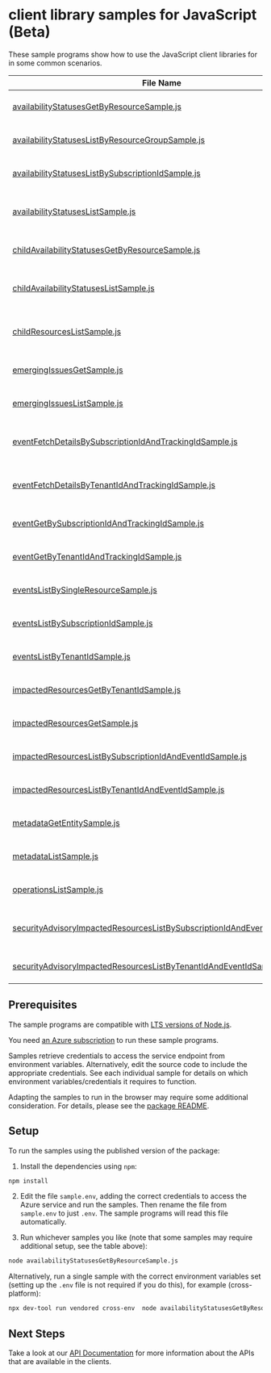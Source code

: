 # client library samples for JavaScript (Beta)

These sample programs show how to use the JavaScript client libraries for in some common scenarios.

| **File Name**                                                                                                                                     | **Description**                                                                                                                                                                                                                                                                                                                        |
| ------------------------------------------------------------------------------------------------------------------------------------------------- | -------------------------------------------------------------------------------------------------------------------------------------------------------------------------------------------------------------------------------------------------------------------------------------------------------------------------------------- |
| [availabilityStatusesGetByResourceSample.js][availabilitystatusesgetbyresourcesample]                                                             | Gets current availability status for a single resource x-ms-original-file: specification/resourcehealth/resource-manager/Microsoft.ResourceHealth/preview/2023-10-01-preview/examples/AvailabilityStatus_GetByResource.json                                                                                                            |
| [availabilityStatusesListByResourceGroupSample.js][availabilitystatuseslistbyresourcegroupsample]                                                 | Lists the current availability status for all the resources in the resource group. x-ms-original-file: specification/resourcehealth/resource-manager/Microsoft.ResourceHealth/preview/2023-10-01-preview/examples/AvailabilityStatuses_ListByResourceGroup.json                                                                        |
| [availabilityStatusesListBySubscriptionIdSample.js][availabilitystatuseslistbysubscriptionidsample]                                               | Lists the current availability status for all the resources in the subscription. x-ms-original-file: specification/resourcehealth/resource-manager/Microsoft.ResourceHealth/preview/2023-10-01-preview/examples/AvailabilityStatuses_ListBySubscriptionId.json                                                                         |
| [availabilityStatusesListSample.js][availabilitystatuseslistsample]                                                                               | Lists all historical availability transitions and impacting events for a single resource. x-ms-original-file: specification/resourcehealth/resource-manager/Microsoft.ResourceHealth/preview/2023-10-01-preview/examples/AvailabilityStatuses_List.json                                                                                |
| [childAvailabilityStatusesGetByResourceSample.js][childavailabilitystatusesgetbyresourcesample]                                                   | Gets current availability status for a single resource x-ms-original-file: specification/resourcehealth/resource-manager/Microsoft.ResourceHealth/preview/2023-10-01-preview/examples/ChildAvailabilityStatus_GetByResource.json                                                                                                       |
| [childAvailabilityStatusesListSample.js][childavailabilitystatuseslistsample]                                                                     | Lists the historical availability statuses for a single child resource. Use the nextLink property in the response to get the next page of availability status x-ms-original-file: specification/resourcehealth/resource-manager/Microsoft.ResourceHealth/preview/2023-10-01-preview/examples/ChildAvailabilityStatuses_List.json       |
| [childResourcesListSample.js][childresourceslistsample]                                                                                           | Lists the all the children and its current health status for a parent resource. Use the nextLink property in the response to get the next page of children current health x-ms-original-file: specification/resourcehealth/resource-manager/Microsoft.ResourceHealth/preview/2023-10-01-preview/examples/ChildResources_List.json      |
| [emergingIssuesGetSample.js][emergingissuesgetsample]                                                                                             | Gets Azure services' emerging issues. x-ms-original-file: specification/resourcehealth/resource-manager/Microsoft.ResourceHealth/preview/2023-10-01-preview/examples/EmergingIssues_Get.json                                                                                                                                           |
| [emergingIssuesListSample.js][emergingissueslistsample]                                                                                           | Lists Azure services' emerging issues. x-ms-original-file: specification/resourcehealth/resource-manager/Microsoft.ResourceHealth/preview/2023-10-01-preview/examples/EmergingIssues_List.json                                                                                                                                         |
| [eventFetchDetailsBySubscriptionIdAndTrackingIdSample.js][eventfetchdetailsbysubscriptionidandtrackingidsample]                                   | Service health event details in the subscription by event tracking id. This can be used to fetch sensitive properties for Security Advisory events x-ms-original-file: specification/resourcehealth/resource-manager/Microsoft.ResourceHealth/preview/2023-10-01-preview/examples/Event_fetchDetailsBySubscriptionIdAndTrackingId.json |
| [eventFetchDetailsByTenantIdAndTrackingIdSample.js][eventfetchdetailsbytenantidandtrackingidsample]                                               | Service health event details in the tenant by event tracking id. This can be used to fetch sensitive properties for Security Advisory events x-ms-original-file: specification/resourcehealth/resource-manager/Microsoft.ResourceHealth/preview/2023-10-01-preview/examples/Event_fetchDetailsByTenantIdAndTrackingId.json             |
| [eventGetBySubscriptionIdAndTrackingIdSample.js][eventgetbysubscriptionidandtrackingidsample]                                                     | Service health event in the subscription by event tracking id x-ms-original-file: specification/resourcehealth/resource-manager/Microsoft.ResourceHealth/preview/2023-10-01-preview/examples/Event_GetBySubscriptionIdAndTrackingId.json                                                                                               |
| [eventGetByTenantIdAndTrackingIdSample.js][eventgetbytenantidandtrackingidsample]                                                                 | Service health event in the tenant by event tracking id x-ms-original-file: specification/resourcehealth/resource-manager/Microsoft.ResourceHealth/preview/2023-10-01-preview/examples/Event_GetByTenantIdAndTrackingId.json                                                                                                           |
| [eventsListBySingleResourceSample.js][eventslistbysingleresourcesample]                                                                           | Lists current service health events for given resource. x-ms-original-file: specification/resourcehealth/resource-manager/Microsoft.ResourceHealth/preview/2023-10-01-preview/examples/Events_ListBySingleResource.json                                                                                                                |
| [eventsListBySubscriptionIdSample.js][eventslistbysubscriptionidsample]                                                                           | Lists service health events in the subscription. x-ms-original-file: specification/resourcehealth/resource-manager/Microsoft.ResourceHealth/preview/2023-10-01-preview/examples/Events_ListBySubscriptionId.json                                                                                                                       |
| [eventsListByTenantIdSample.js][eventslistbytenantidsample]                                                                                       | Lists current service health events in the tenant. x-ms-original-file: specification/resourcehealth/resource-manager/Microsoft.ResourceHealth/preview/2023-10-01-preview/examples/Events_ListByTenantId.json                                                                                                                           |
| [impactedResourcesGetByTenantIdSample.js][impactedresourcesgetbytenantidsample]                                                                   | Gets the specific impacted resource in the tenant by an event. x-ms-original-file: specification/resourcehealth/resource-manager/Microsoft.ResourceHealth/preview/2023-10-01-preview/examples/ImpactedResources_GetByTenantId.json                                                                                                     |
| [impactedResourcesGetSample.js][impactedresourcesgetsample]                                                                                       | Gets the specific impacted resource in the subscription by an event. x-ms-original-file: specification/resourcehealth/resource-manager/Microsoft.ResourceHealth/preview/2023-10-01-preview/examples/ImpactedResources_Get.json                                                                                                         |
| [impactedResourcesListBySubscriptionIdAndEventIdSample.js][impactedresourceslistbysubscriptionidandeventidsample]                                 | Lists impacted resources in the subscription by an event. x-ms-original-file: specification/resourcehealth/resource-manager/Microsoft.ResourceHealth/preview/2023-10-01-preview/examples/ImpactedResources_ListBySubscriptionId_ListByEventId.json                                                                                     |
| [impactedResourcesListByTenantIdAndEventIdSample.js][impactedresourceslistbytenantidandeventidsample]                                             | Lists impacted resources in the tenant by an event. x-ms-original-file: specification/resourcehealth/resource-manager/Microsoft.ResourceHealth/preview/2023-10-01-preview/examples/ImpactedResources_ListByTenantId_ListByEventId.json                                                                                                 |
| [metadataGetEntitySample.js][metadatagetentitysample]                                                                                             | Gets the list of metadata entities. x-ms-original-file: specification/resourcehealth/resource-manager/Microsoft.ResourceHealth/preview/2023-10-01-preview/examples/Metadata_GetEntity.json                                                                                                                                             |
| [metadataListSample.js][metadatalistsample]                                                                                                       | Gets the list of metadata entities. x-ms-original-file: specification/resourcehealth/resource-manager/Microsoft.ResourceHealth/preview/2023-10-01-preview/examples/Metadata_List.json                                                                                                                                                  |
| [operationsListSample.js][operationslistsample]                                                                                                   | Lists available operations for the resourcehealth resource provider x-ms-original-file: specification/resourcehealth/resource-manager/Microsoft.ResourceHealth/preview/2023-10-01-preview/examples/Operations_List.json                                                                                                                |
| [securityAdvisoryImpactedResourcesListBySubscriptionIdAndEventIdSample.js][securityadvisoryimpactedresourceslistbysubscriptionidandeventidsample] | Lists impacted resources in the subscription by an event (Security Advisory). x-ms-original-file: specification/resourcehealth/resource-manager/Microsoft.ResourceHealth/preview/2023-10-01-preview/examples/SecurityAdvisoryImpactedResources_ListBySubscriptionId_ListByEventId.json                                                 |
| [securityAdvisoryImpactedResourcesListByTenantIdAndEventIdSample.js][securityadvisoryimpactedresourceslistbytenantidandeventidsample]             | Lists impacted resources in the tenant by an event (Security Advisory). x-ms-original-file: specification/resourcehealth/resource-manager/Microsoft.ResourceHealth/preview/2023-10-01-preview/examples/SecurityAdvisoryImpactedResources_ListByTenantId_ListByEventId.json                                                             |

## Prerequisites

The sample programs are compatible with [LTS versions of Node.js](https://github.com/nodejs/release#release-schedule).

You need [an Azure subscription][freesub] to run these sample programs.

Samples retrieve credentials to access the service endpoint from environment variables. Alternatively, edit the source code to include the appropriate credentials. See each individual sample for details on which environment variables/credentials it requires to function.

Adapting the samples to run in the browser may require some additional consideration. For details, please see the [package README][package].

## Setup

To run the samples using the published version of the package:

1. Install the dependencies using `npm`:

```bash
npm install
```

2. Edit the file `sample.env`, adding the correct credentials to access the Azure service and run the samples. Then rename the file from `sample.env` to just `.env`. The sample programs will read this file automatically.

3. Run whichever samples you like (note that some samples may require additional setup, see the table above):

```bash
node availabilityStatusesGetByResourceSample.js
```

Alternatively, run a single sample with the correct environment variables set (setting up the `.env` file is not required if you do this), for example (cross-platform):

```bash
npx dev-tool run vendored cross-env  node availabilityStatusesGetByResourceSample.js
```

## Next Steps

Take a look at our [API Documentation][apiref] for more information about the APIs that are available in the clients.

[availabilitystatusesgetbyresourcesample]: https://github.com/Azure/azure-sdk-for-js/blob/main/sdk/resourcehealth/arm-resourcehealth/samples/v4-beta/javascript/availabilityStatusesGetByResourceSample.js
[availabilitystatuseslistbyresourcegroupsample]: https://github.com/Azure/azure-sdk-for-js/blob/main/sdk/resourcehealth/arm-resourcehealth/samples/v4-beta/javascript/availabilityStatusesListByResourceGroupSample.js
[availabilitystatuseslistbysubscriptionidsample]: https://github.com/Azure/azure-sdk-for-js/blob/main/sdk/resourcehealth/arm-resourcehealth/samples/v4-beta/javascript/availabilityStatusesListBySubscriptionIdSample.js
[availabilitystatuseslistsample]: https://github.com/Azure/azure-sdk-for-js/blob/main/sdk/resourcehealth/arm-resourcehealth/samples/v4-beta/javascript/availabilityStatusesListSample.js
[childavailabilitystatusesgetbyresourcesample]: https://github.com/Azure/azure-sdk-for-js/blob/main/sdk/resourcehealth/arm-resourcehealth/samples/v4-beta/javascript/childAvailabilityStatusesGetByResourceSample.js
[childavailabilitystatuseslistsample]: https://github.com/Azure/azure-sdk-for-js/blob/main/sdk/resourcehealth/arm-resourcehealth/samples/v4-beta/javascript/childAvailabilityStatusesListSample.js
[childresourceslistsample]: https://github.com/Azure/azure-sdk-for-js/blob/main/sdk/resourcehealth/arm-resourcehealth/samples/v4-beta/javascript/childResourcesListSample.js
[emergingissuesgetsample]: https://github.com/Azure/azure-sdk-for-js/blob/main/sdk/resourcehealth/arm-resourcehealth/samples/v4-beta/javascript/emergingIssuesGetSample.js
[emergingissueslistsample]: https://github.com/Azure/azure-sdk-for-js/blob/main/sdk/resourcehealth/arm-resourcehealth/samples/v4-beta/javascript/emergingIssuesListSample.js
[eventfetchdetailsbysubscriptionidandtrackingidsample]: https://github.com/Azure/azure-sdk-for-js/blob/main/sdk/resourcehealth/arm-resourcehealth/samples/v4-beta/javascript/eventFetchDetailsBySubscriptionIdAndTrackingIdSample.js
[eventfetchdetailsbytenantidandtrackingidsample]: https://github.com/Azure/azure-sdk-for-js/blob/main/sdk/resourcehealth/arm-resourcehealth/samples/v4-beta/javascript/eventFetchDetailsByTenantIdAndTrackingIdSample.js
[eventgetbysubscriptionidandtrackingidsample]: https://github.com/Azure/azure-sdk-for-js/blob/main/sdk/resourcehealth/arm-resourcehealth/samples/v4-beta/javascript/eventGetBySubscriptionIdAndTrackingIdSample.js
[eventgetbytenantidandtrackingidsample]: https://github.com/Azure/azure-sdk-for-js/blob/main/sdk/resourcehealth/arm-resourcehealth/samples/v4-beta/javascript/eventGetByTenantIdAndTrackingIdSample.js
[eventslistbysingleresourcesample]: https://github.com/Azure/azure-sdk-for-js/blob/main/sdk/resourcehealth/arm-resourcehealth/samples/v4-beta/javascript/eventsListBySingleResourceSample.js
[eventslistbysubscriptionidsample]: https://github.com/Azure/azure-sdk-for-js/blob/main/sdk/resourcehealth/arm-resourcehealth/samples/v4-beta/javascript/eventsListBySubscriptionIdSample.js
[eventslistbytenantidsample]: https://github.com/Azure/azure-sdk-for-js/blob/main/sdk/resourcehealth/arm-resourcehealth/samples/v4-beta/javascript/eventsListByTenantIdSample.js
[impactedresourcesgetbytenantidsample]: https://github.com/Azure/azure-sdk-for-js/blob/main/sdk/resourcehealth/arm-resourcehealth/samples/v4-beta/javascript/impactedResourcesGetByTenantIdSample.js
[impactedresourcesgetsample]: https://github.com/Azure/azure-sdk-for-js/blob/main/sdk/resourcehealth/arm-resourcehealth/samples/v4-beta/javascript/impactedResourcesGetSample.js
[impactedresourceslistbysubscriptionidandeventidsample]: https://github.com/Azure/azure-sdk-for-js/blob/main/sdk/resourcehealth/arm-resourcehealth/samples/v4-beta/javascript/impactedResourcesListBySubscriptionIdAndEventIdSample.js
[impactedresourceslistbytenantidandeventidsample]: https://github.com/Azure/azure-sdk-for-js/blob/main/sdk/resourcehealth/arm-resourcehealth/samples/v4-beta/javascript/impactedResourcesListByTenantIdAndEventIdSample.js
[metadatagetentitysample]: https://github.com/Azure/azure-sdk-for-js/blob/main/sdk/resourcehealth/arm-resourcehealth/samples/v4-beta/javascript/metadataGetEntitySample.js
[metadatalistsample]: https://github.com/Azure/azure-sdk-for-js/blob/main/sdk/resourcehealth/arm-resourcehealth/samples/v4-beta/javascript/metadataListSample.js
[operationslistsample]: https://github.com/Azure/azure-sdk-for-js/blob/main/sdk/resourcehealth/arm-resourcehealth/samples/v4-beta/javascript/operationsListSample.js
[securityadvisoryimpactedresourceslistbysubscriptionidandeventidsample]: https://github.com/Azure/azure-sdk-for-js/blob/main/sdk/resourcehealth/arm-resourcehealth/samples/v4-beta/javascript/securityAdvisoryImpactedResourcesListBySubscriptionIdAndEventIdSample.js
[securityadvisoryimpactedresourceslistbytenantidandeventidsample]: https://github.com/Azure/azure-sdk-for-js/blob/main/sdk/resourcehealth/arm-resourcehealth/samples/v4-beta/javascript/securityAdvisoryImpactedResourcesListByTenantIdAndEventIdSample.js
[apiref]: https://docs.microsoft.com/javascript/api/@azure/arm-resourcehealth?view=azure-node-preview
[freesub]: https://azure.microsoft.com/free/
[package]: https://github.com/Azure/azure-sdk-for-js/tree/main/sdk/resourcehealth/arm-resourcehealth/README.md
